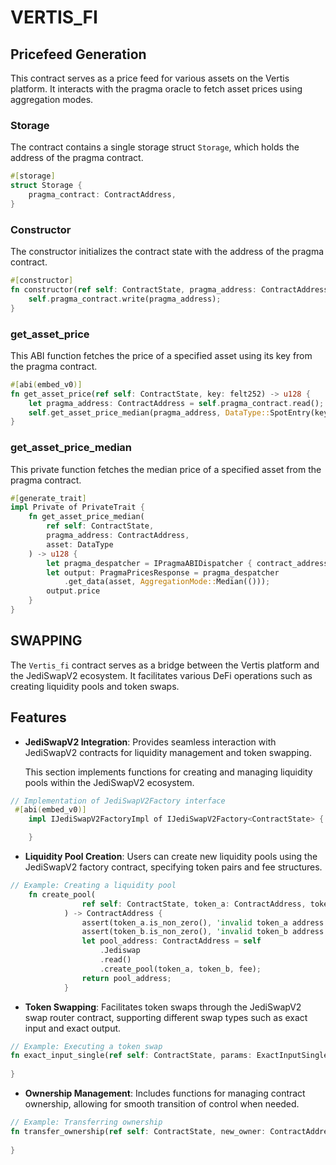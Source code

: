 # VERTIS_FI

## Pricefeed Generation

This contract serves as a price feed for various assets on the Vertis platform. It interacts with the pragma oracle to fetch asset prices using aggregation modes.



### Storage

The contract contains a single storage struct `Storage`, which holds the address of the pragma contract.

```rust
#[storage]
struct Storage {
    pragma_contract: ContractAddress,
}
```

### Constructor

The constructor initializes the contract state with the address of the pragma contract.

```rust
#[constructor]
fn constructor(ref self: ContractState, pragma_address: ContractAddress) {
    self.pragma_contract.write(pragma_address);
}
```

### get_asset_price

This ABI function fetches the price of a specified asset using its key from the pragma contract.

```rust
#[abi(embed_v0)]
fn get_asset_price(ref self: ContractState, key: felt252) -> u128 {
    let pragma_address: ContractAddress = self.pragma_contract.read();
    self.get_asset_price_median(pragma_address, DataType::SpotEntry(key))
}
```

### get_asset_price_median

This private function fetches the median price of a specified asset from the pragma contract.

```rust
#[generate_trait]
impl Private of PrivateTrait {
    fn get_asset_price_median(
        ref self: ContractState, 
        pragma_address: ContractAddress, 
        asset: DataType
    ) -> u128 {
        let pragma_despatcher = IPragmaABIDispatcher { contract_address: pragma_address };
        let output: PragmaPricesResponse = pragma_despatcher
            .get_data(asset, AggregationMode::Median(()));
        output.price
    }
}
```




## SWAPPING

The `Vertis_fi` contract serves as a bridge between the Vertis platform and the JediSwapV2 ecosystem. It facilitates various DeFi operations such as creating liquidity pools and token swaps.

## Features

- **JediSwapV2 Integration**: Provides seamless interaction with JediSwapV2 contracts for liquidity management and token swapping.

    This section implements functions for creating and managing liquidity pools within the JediSwapV2 ecosystem.

```rust
// Implementation of JediSwapV2Factory interface
 #[abi(embed_v0)]
    impl IJediSwapV2FactoryImpl of IJediSwapV2Factory<ContractState> {

    }
```

- **Liquidity Pool Creation**: Users can create new liquidity pools using the JediSwapV2 factory contract, specifying token pairs and fee structures.

```rust
// Example: Creating a liquidity pool
    fn create_pool(
                ref self: ContractState, token_a: ContractAddress, token_b: ContractAddress, fee: u32
            ) -> ContractAddress {
                assert(token_a.is_non_zero(), 'invalid token_a address');
                assert(token_b.is_non_zero(), 'invalid token_b address');
                let pool_address: ContractAddress = self
                    .Jediswap
                    .read()
                    .create_pool(token_a, token_b, fee);
                return pool_address;
            }
```

- **Token Swapping**: Facilitates token swaps through the JediSwapV2 swap router contract, supporting different swap types such as exact input and exact output.

```rust
// Example: Executing a token swap
fn exact_input_single(ref self: ContractState, params: ExactInputSingleParams) -> u256 {
    
}
```

- **Ownership Management**: Includes functions for managing contract ownership, allowing for smooth transition of control when needed.

```rust
// Example: Transferring ownership
fn transfer_ownership(ref self: ContractState, new_owner: ContractAddress) {
    
}
```